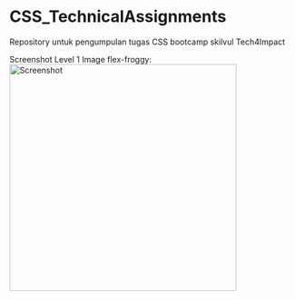 # CSS_TechnicalAssignments
Repository untuk pengumpulan tugas CSS bootcamp skilvul Tech4Impact


Screenshot Level 1
Image flex-froggy: 
<img src="screenshots/Flexbox.png" height="400" alt="Screenshot"/>
